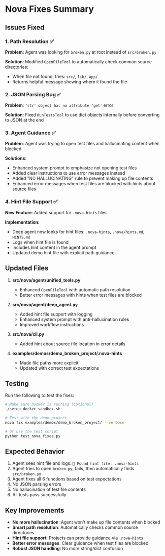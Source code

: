 # Nova Fixes Summary

## Issues Fixed

### 1. Path Resolution ✅

**Problem**: Agent was looking for `broken.py` at root instead of `src/broken.py`

**Solution**: Modified `OpenFileTool` to automatically check common source directories:

- When file not found, tries: `src/`, `lib/`, `app/`
- Returns helpful message showing where it found the file

### 2. JSON Parsing Bug ✅

**Problem**: `'str' object has no attribute 'get'` error

**Solution**: Fixed `RunTestsTool` to use dict objects internally before converting to JSON at the end

### 3. Agent Guidance ✅

**Problem**: Agent was trying to open test files and hallucinating content when blocked

**Solutions**:

- Enhanced system prompt to emphasize not opening test files
- Added clear instructions to use error messages instead
- Added "NO HALLUCINATING" rule to prevent making up file contents
- Enhanced error messages when test files are blocked with hints about source files

### 4. Hint File Support ✅

**New Feature**: Added support for `.nova-hints` files

**Implementation**:

- Deep agent now looks for hint files: `.nova-hints`, `.nova/hints.md`, `HINTS.md`
- Logs when hint file is found
- Includes hint content in the agent prompt
- Updated demo hint file with explicit path guidance

## Updated Files

1. **src/nova/agent/unified_tools.py**

   - Enhanced `OpenFileTool` with automatic path resolution
   - Better error messages with hints when test files are blocked

2. **src/nova/agent/deep_agent.py**

   - Added hint file support with logging
   - Enhanced system prompt with anti-hallucination rules
   - Improved workflow instructions

3. **src/nova/cli.py**

   - Added hint about source file location in error details

4. **examples/demos/demo_broken_project/.nova-hints**
   - Made file paths more explicit
   - Updated with correct test expectations

## Testing

Run the following to test the fixes:

```bash
# Make sure Docker is running (optional)
./setup_docker_sandbox.sh

# Test with the demo project
nova fix examples/demos/demo_broken_project/ --verbose

# Or use the test script
python test_nova_fixes.py
```

## Expected Behavior

1. Agent sees hint file and logs: `📝 Found hint file: .nova-hints`
2. Agent tries to open `broken.py`, fails, then automatically finds `src/broken.py`
3. Agent fixes all 6 functions based on test expectations
4. No JSON parsing errors
5. No hallucination of test file contents
6. All tests pass successfully

## Key Improvements

- **No more hallucination**: Agent won't make up file contents when blocked
- **Smart path resolution**: Automatically checks common source directories
- **Hint file support**: Projects can provide guidance via `.nova-hints`
- **Better error messages**: Clear guidance when test files are blocked
- **Robust JSON handling**: No more string/dict confusion
